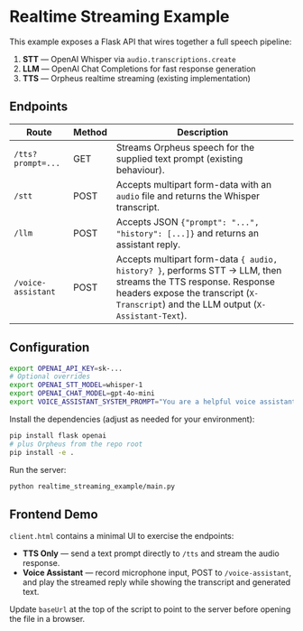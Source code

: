 # Realtime Streaming Example

This example exposes a Flask API that wires together a full speech pipeline:

1. **STT** — OpenAI Whisper via `audio.transcriptions.create`
2. **LLM** — OpenAI Chat Completions for fast response generation
3. **TTS** — Orpheus realtime streaming (existing implementation)

## Endpoints

| Route | Method | Description |
| --- | --- | --- |
| `/tts?prompt=...` | GET | Streams Orpheus speech for the supplied text prompt (existing behaviour). |
| `/stt` | POST | Accepts multipart form-data with an `audio` file and returns the Whisper transcript. |
| `/llm` | POST | Accepts JSON `{"prompt": "...", "history": [...]}` and returns an assistant reply. |
| `/voice-assistant` | POST | Accepts multipart form-data `{ audio, history? }`, performs STT → LLM, then streams the TTS response. Response headers expose the transcript (`X-Transcript`) and the LLM output (`X-Assistant-Text`). |

## Configuration

```bash
export OPENAI_API_KEY=sk-...
# Optional overrides
export OPENAI_STT_MODEL=whisper-1
export OPENAI_CHAT_MODEL=gpt-4o-mini
export VOICE_ASSISTANT_SYSTEM_PROMPT="You are a helpful voice assistant."
```

Install the dependencies (adjust as needed for your environment):

```bash
pip install flask openai
# plus Orpheus from the repo root
pip install -e .
```

Run the server:

```bash
python realtime_streaming_example/main.py
```

## Frontend Demo

`client.html` contains a minimal UI to exercise the endpoints:

- **TTS Only** — send a text prompt directly to `/tts` and stream the audio response.
- **Voice Assistant** — record microphone input, POST to `/voice-assistant`, and play the streamed reply while showing the transcript and generated text.

Update `baseUrl` at the top of the script to point to the server before opening the file in a browser.

